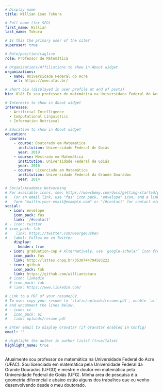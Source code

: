 ```yaml
---
# Display name
title: Willian Isao Tokura

# Full name (for SEO)
first_name: Willian
last_name: Tokura

# Is this the primary user of the site?
superuser: true

# Role/position/tagline
role: Professor de Matemática

# Organizations/Affiliations to show in About widget
organizations:
  - name: Universidade Federal do Acre
    url: https://www.ufac.br/

# Short bio (displayed in user profile at end of posts)
bio: Olá! Eu sou professor de matemática na Universidade Federal do Acre (UFAC). Sou licenciado em matemática pela Universidade Federal da Grande Dourados (UFGD) e mestre e doutor em matemática pela Universidade Federal de Goiás (UFG). Minha area de pesquisa é a geometria diferencial.

# Interests to show in About widget
interesses:
  - Artificial Intelligence
  - Computational Linguistics
  - Information Retrieval

# Education to show in About widget
education:
  courses:
    - course: Doutorado em Matemática
      institution: Universidade Federal de Goiás
      year: 2019
    - course: Mestrado em Matemática
      institution: Universidade Federal de Goiás
      year: 2016
    - course: Licenciado em Matemática
      institution: Universidade Federal da Grande Dourados
      year: 2014

# Social/Academic Networking
# For available icons, see: https://wowchemy.com/docs/getting-started/page-builder/#icons
#   For an email link, use "fas" icon pack, "envelope" icon, and a link in the
#   form "mailto:your-email@example.com" or "/#contact" for contact widget.
social:
  - icon: envelope
    icon_pack: fas
    link: '/#contact'
# - icon: twitter
# icon_pack: fab
#    link: https://twitter.com/GeorgeCushen
#   label: Follow me on Twitter
    display:
      header: true
  - icon: graduation-cap # Alternatively, use `google-scholar` icon from `ai` icon pack
    icon_pack: fas
    link: http://lattes.cnpq.br/3530744794583222
  - icon: github
    icon_pack: fab
    link: https://github.com/williantokura
  # icon: linkedin
  # icon_pack: fab
  # link: https://www.linkedin.com/

# Link to a PDF of your resume/CV.
# To use: copy your resume to `static/uploads/resume.pdf`, enable `ai` icons in `params.yaml`,
# and uncomment the lines below.
# - icon: cv
#   icon_pack: ai
#   link: uploads/resume.pdf

# Enter email to display Gravatar (if Gravatar enabled in Config)
email: ''

# Highlight the author in author lists? (true/false)
highlight_name: true
---
```


Atualmente sou professor de matemática na Universidade Federal do Acre (UFAC). Sou licenciado em matemática pela Universidade Federal da Grande Dourados (UFGD) e mestre e doutor em matemática pela Universidade Federal de Goiás (UFG). Minha area de pesquisa é a geometria diferencial e abaixo estão alguns dos trabalhos que eu venho desenvolvendo desde o meu doutorado.
